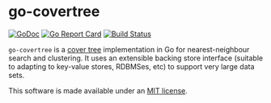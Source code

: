 # go-covertree

[![GoDoc](https://godoc.org/github.com/mandykoh/go-covertree?status.svg)](https://godoc.org/github.com/mandykoh/go-covertree)
[![Go Report Card](https://goreportcard.com/badge/github.com/mandykoh/go-covertree)](https://goreportcard.com/report/github.com/mandykoh/go-covertree)
[![Build Status](https://travis-ci.org/mandykoh/go-covertree.svg?branch=master)](https://travis-ci.org/mandykoh/go-covertree)

`go-covertree` is a [cover tree](http://hunch.net/~jl/projects/cover_tree/icml_final/final-icml.pdf) implementation in Go for nearest-neighbour search and clustering. It uses an extensible backing store interface (suitable to adapting to key-value stores, RDBMSes, etc) to support very large data sets.

This software is made available under an [MIT license](LICENSE).
